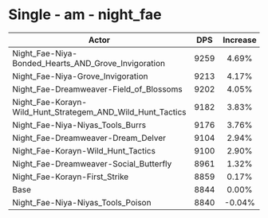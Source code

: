 # Single - am - night_fae
| Actor | DPS | Increase |
|---|:---:|:---:|
|Night_Fae-Niya-Bonded_Hearts_AND_Grove_Invigoration|9259|4.69%|
|Night_Fae-Niya-Grove_Invigoration|9213|4.17%|
|Night_Fae-Dreamweaver-Field_of_Blossoms|9202|4.05%|
|Night_Fae-Korayn-Wild_Hunt_Strategem_AND_Wild_Hunt_Tactics|9182|3.83%|
|Night_Fae-Niya-Niyas_Tools_Burrs|9176|3.76%|
|Night_Fae-Dreamweaver-Dream_Delver|9104|2.94%|
|Night_Fae-Korayn-Wild_Hunt_Tactics|9100|2.90%|
|Night_Fae-Dreamweaver-Social_Butterfly|8961|1.32%|
|Night_Fae-Korayn-First_Strike|8859|0.17%|
|Base|8844|0.00%|
|Night_Fae-Niya-Niyas_Tools_Poison|8840|-0.04%|
